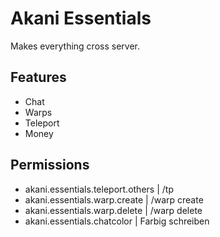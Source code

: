 # Akani Essentials

Makes everything cross server.

## Features

- Chat
- Warps
- Teleport
- Money

## Permissions

- akani.essentials.teleport.others | /tp
- akani.essentials.warp.create | /warp create
- akani.essentials.warp.delete | /warp delete
- akani.essentials.chatcolor | Farbig schreiben